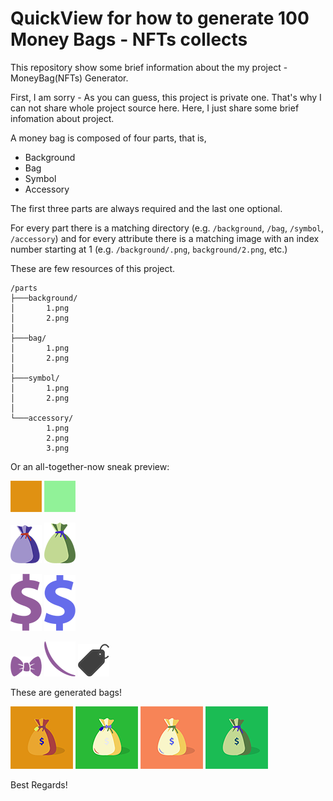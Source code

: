 # QuickView for how to generate 100 Money Bags - NFTs collects
This repository show some brief information about the my project - MoneyBag(NFTs) Generator.

First, I am sorry - As you can guess, this project is private one. That's why I can not share whole project source here. Here, I just share some brief infomation about project.

A money bag is composed of four parts, that is,

- Background
- Bag
- Symbol
- Accessory

The first three parts are always required
and the last one optional.

For every part there is a matching directory (e.g. `/background`, `/bag`, `/symbol`, `/accessory`) and for every attribute there is a matching image with an index number starting at 1 (e.g. `/background/.png`, `background/2.png`, etc.)

These are few resources of this project.
```
/parts
├───background/
│       1.png
│       2.png
│
├───bag/
│       1.png
│       2.png
│
├───symbol/
│       1.png
│       2.png
│
└───accessory/
        1.png
        2.png
        3.png
```

Or an all-together-now sneak preview:

![](https://github.com/engineer325/MoneyBag-QuickView/blob/main/parts/background/1.png)
![](https://github.com/engineer325/MoneyBag-QuickView/blob/main/parts/background/2.png)

![](https://github.com/engineer325/MoneyBag-QuickView/blob/main/parts/bag/1.png)
![](https://github.com/engineer325/MoneyBag-QuickView/blob/main/parts/bag/2.png)

![](https://github.com/engineer325/MoneyBag-QuickView/blob/main/parts/symbol/1.png)
![](https://github.com/engineer325/MoneyBag-QuickView/blob/main/parts/symbol/2.png)

![](https://github.com/engineer325/MoneyBag-QuickView/blob/main/parts/accessory/1.png)
![](https://github.com/engineer325/MoneyBag-QuickView/blob/main/parts/accessory/2.png)
![](https://github.com/engineer325/MoneyBag-QuickView/blob/main/parts/accessory/3.png)

These are generated bags!

![](https://github.com/engineer325/MoneyBag-QuickView/blob/main/collects/1.png)
![](https://github.com/engineer325/MoneyBag-QuickView/blob/main/collects/2.png)
![](https://github.com/engineer325/MoneyBag-QuickView/blob/main/collects/3.png)
![](https://github.com/engineer325/MoneyBag-QuickView/blob/main/collects/4.png)

Best Regards!